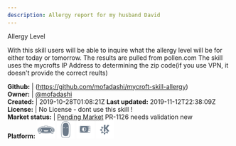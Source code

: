 ```yaml
---
description: Allergy report for my husband David
---
```

Allergy Level

With this skill users will be able to inquire what the allergy level will be for either today or tomorrow.
The results are pulled from pollen.com
The skill uses the mycrofts IP Address to determining the zip code(if you use VPN, it doesn't provide the correct reults)

**Github:** | (https://github.com/mofadashi/mycroft-skill-allergy)  
**Owner:** | [@mofadashi](https://github.com/mofadashi)  
**Created:** | 2019-10-28T01:08:21Z  **Last updated:** 2019-11-12T22:38:09Z  
**License:** | No License - dont use this skill !  
**Market status:** | [Pending Market](https://market.mycroft.ai/skill/) PR-1126 needs validation new  
**Platform:**   ![](.gitbook/assets/mark-1-icon.png)  ![](.gitbook/assets/mark-2-icon.png)  ![](.gitbook/assets/picroft-icon.png)  ![](.gitbook/assets/kde.png)   
